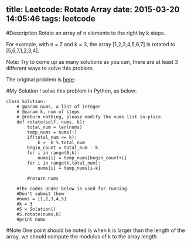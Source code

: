 title: Leetcode: Rotate Array 
date: 2015-03-20 14:05:46
tags: leetcode
---

#Description
Rotate an array of n elements to the right by k steps.

For example, with n = 7 and k = 3, the array [1,2,3,4,5,6,7] is rotated to [5,6,7,1,2,3,4].

Note:
Try to come up as many solutions as you can, there are at least 3 different ways to solve this problem.

The original problem is [here](https://leetcode.com/problems/rotate-array/  "here"):  
<!--more-->

#My Solution
I solve this problem in Python, as below:

	class Solution:
		# @param nums, a list of integer
		# @param k, num of steps
		# @return nothing, please modify the nums list in-place.
		def rotate(self, nums, k):
			total_num = len(nums)
			temp_nums = nums[:]
			if(total_num <= k):
				k =  k % total_num
			begin_count = total_num - k
			for i in range(0,k):
				nums[i] = temp_nums[begin_count+i]
			for i in range(k,total_num):
				nums[i] = temp_nums[i-k]
	
			#return nums

		#The codes Under below is used for running
		#Don't submit them
		#nums = [1,2,3,4,5]
		#k = 3
		#S = Solution()
		#S.rotate(nums,k)
		#print nums

#Note
One point should be noted is when k is larger than the length of the array, we should compute the modulus of k to the array length.